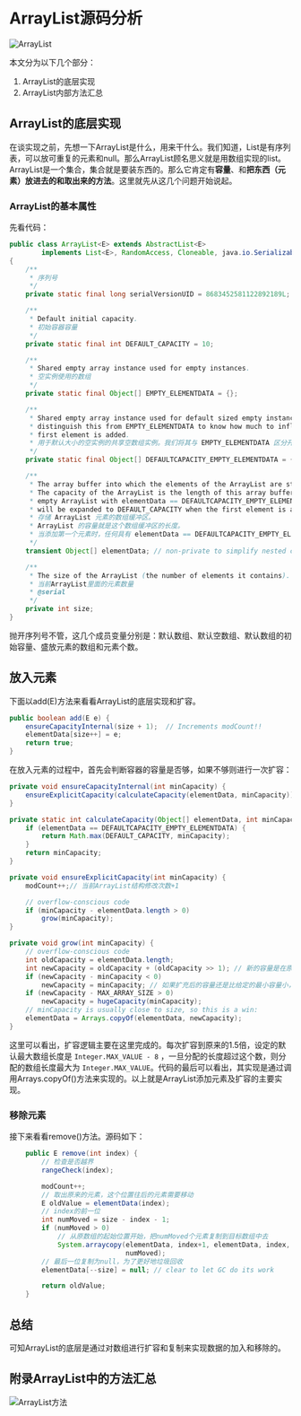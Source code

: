 # ArrayList源码分析

![ArrayList](https://gitee.com/javac_xinghejun/img/raw/master/image-20220426225631259.png)

本文分为以下几个部分：

1. ArrayList的底层实现
2. ArrayList内部方法汇总



## ArrayList的底层实现

在谈实现之前，先想一下ArrayList是什么，用来干什么。我们知道，List是有序列表，可以放可重复的元素和null。那么ArrayList顾名思义就是用数组实现的list。ArrayList是一个集合，集合就是要装东西的。那么它肯定有**容量**、和**把东西（元素）放进去的和取出来的方法**。这里就先从这几个问题开始说起。

### ArrayList的基本属性

先看代码：

```java
public class ArrayList<E> extends AbstractList<E>
        implements List<E>, RandomAccess, Cloneable, java.io.Serializable
{
    /**
     * 序列号
     */
    private static final long serialVersionUID = 8683452581122892189L;

    /**
     * Default initial capacity.
     * 初始容器容量
     */
    private static final int DEFAULT_CAPACITY = 10;

    /**
     * Shared empty array instance used for empty instances.
     * 空实例使用的数组
     */
    private static final Object[] EMPTY_ELEMENTDATA = {};

    /**
     * Shared empty array instance used for default sized empty instances. We
     * distinguish this from EMPTY_ELEMENTDATA to know how much to inflate when
     * first element is added.
     * 用于默认大小的空实例的共享空数组实例。我们将其与 EMPTY_ELEMENTDATA 区分开来，以了解添加第一个元素时要扩容多少。
     */
    private static final Object[] DEFAULTCAPACITY_EMPTY_ELEMENTDATA = {};

    /**
     * The array buffer into which the elements of the ArrayList are stored.
     * The capacity of the ArrayList is the length of this array buffer. Any
     * empty ArrayList with elementData == DEFAULTCAPACITY_EMPTY_ELEMENTDATA
     * will be expanded to DEFAULT_CAPACITY when the first element is added.
     * 存储 ArrayList 元素的数组缓冲区。 
     * ArrayList 的容量就是这个数组缓冲区的长度。
     * 当添加第一个元素时，任何具有 elementData == DEFAULTCAPACITY_EMPTY_ELEMENTDATA 的空 ArrayList 都将扩展为 DEFAULT_CAPACITY。
     */
    transient Object[] elementData; // non-private to simplify nested class access

    /**
     * The size of the ArrayList (the number of elements it contains).
     * 当前ArrayList里面的元素数量
     * @serial
     */
    private int size;
}
```

抛开序列号不管，这几个成员变量分别是：默认数组、默认空数组、默认数组的初始容量、盛放元素的数组和元素个数。

## 放入元素

下面以add(E)方法来看看ArrayList的底层实现和扩容。

```java
public boolean add(E e) {
    ensureCapacityInternal(size + 1);  // Increments modCount!!
    elementData[size++] = e;
    return true;
}
```



在放入元素的过程中，首先会判断容器的容量是否够，如果不够则进行一次扩容：

```java
private void ensureCapacityInternal(int minCapacity) {
    ensureExplicitCapacity(calculateCapacity(elementData, minCapacity));
}

private static int calculateCapacity(Object[] elementData, int minCapacity) {
    if (elementData == DEFAULTCAPACITY_EMPTY_ELEMENTDATA) {
        return Math.max(DEFAULT_CAPACITY, minCapacity);
    }
    return minCapacity;
}

private void ensureExplicitCapacity(int minCapacity) {
    modCount++;// 当前ArrayList结构修改次数+1

    // overflow-conscious code
    if (minCapacity - elementData.length > 0)
        grow(minCapacity);
}

private void grow(int minCapacity) {
    // overflow-conscious code
    int oldCapacity = elementData.length;
    int newCapacity = oldCapacity + (oldCapacity >> 1); // 新的容量是在原容量的大小上增加1/2。 >> 原数据/2，即：10 >> 1 == 5
    if (newCapacity - minCapacity < 0)
        newCapacity = minCapacity; // 如果扩充后的容量还是比给定的最小容量小，则直接把新容量设置为给定的最小容量。即：每次只会扩充一次
    if (newCapacity - MAX_ARRAY_SIZE > 0)
        newCapacity = hugeCapacity(minCapacity);
    // minCapacity is usually close to size, so this is a win:
    elementData = Arrays.copyOf(elementData, newCapacity);
}
```

这里可以看出，扩容逻辑主要在这里完成的。每次扩容到原来的1.5倍，设定的默认最大数组长度是 `Integer.MAX_VALUE - 8` ，一旦分配的长度超过这个数，则分配的数组长度最大为 ` Integer.MAX_VALUE `。代码的最后可以看出，其实现是通过调用Arrays.copyOf()方法来实现的。以上就是ArrayList添加元素及扩容的主要实现。

### 移除元素

接下来看看remove()方法。源码如下：

```java
    public E remove(int index) {
        // 检查是否越界
        rangeCheck(index);

        modCount++;
        // 取出原来的元素，这个位置往后的元素需要移动
        E oldValue = elementData(index);
        // index的前一位
        int numMoved = size - index - 1;
        if (numMoved > 0)
            // 从原数组的起始位置开始，把numMoved个元素复制到目标数组中去
            System.arraycopy(elementData, index+1, elementData, index,
                             numMoved);
        // 最后一位复制为null，为了更好地垃圾回收
        elementData[--size] = null; // clear to let GC do its work

        return oldValue;
    }
```



## 总结

可知ArrayList的底层是通过对数组进行扩容和复制来实现数据的加入和移除的。





## 附录ArrayList中的方法汇总

![ArrayList方法](https://gitee.com/javac_xinghejun/img/raw/master/ArrayList%E6%96%B9%E6%B3%95%20(1).png)

